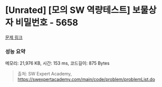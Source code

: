# [Unrated] [모의 SW 역량테스트] 보물상자 비밀번호 - 5658 

[문제 링크](https://swexpertacademy.com/main/code/problem/problemDetail.do?contestProbId=AWXRUN9KfZ8DFAUo) 

### 성능 요약

메모리: 21,976 KB, 시간: 153 ms, 코드길이: 875 Bytes



> 출처: SW Expert Academy, https://swexpertacademy.com/main/code/problem/problemList.do
